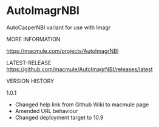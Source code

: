 # AutoImagrNBI
AutoCasperNBI variant for use with Imagr

MORE INFORMATION

https://macmule.com/projects/AutoImagrNBI

LATEST-RELEASE
https://github.com/macmule/AutoImagrNBI/releases/latest

VERSION HISTORY

1.0.1

* Changed help link from Github Wiki to macmule page
* Amended URL behaviour
* Changed deployment target to 10.9
